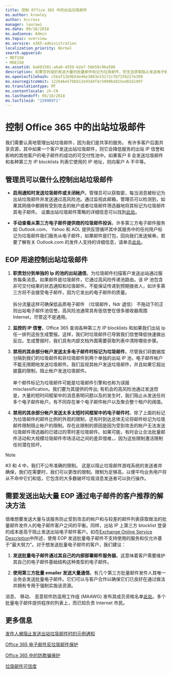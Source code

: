 ```yaml
---
title: 控制 Office 365 中的出站垃圾邮件
ms.author: krowley
author: kccross
manager: laurawi
ms.date: 09/18/2018
ms.audience: Admin
ms.topic: overview
ms.service: o365-administration
localization_priority: Normal
search.appverid:
- MET150
- MOE150
ms.assetid: 6a601501-a6a8-4559-b2e7-56b59c96a586
description: 如果您的组织发送大量的批量邮件标记为垃圾邮件，您无法获取阻止发送电子邮件与 Office 365。阅读此文，了解有关发生此问题，以及有关该产品可实现的功能。
ms.openlocfilehash: c5baf12b9b54e46e3863e33172cfb7339227e309
ms.sourcegitcommit: 122646e570bb13e93d4fdc5090bdd25ed65d1997
ms.translationtype: MT
ms.contentlocale: zh-CN
ms.lasthandoff: 09/18/2018
ms.locfileid: "23998971"
---
```

# <a name="controlling-outbound-spam-in-office-365"></a>控制 Office 365 中的出站垃圾邮件

我们需要认真地管理出站垃圾邮件，因为我们是共享的服务。 有许多客户后面共享资源，其中如果一个客户发送出站垃圾邮件，则它会降低服务的出站 IP 信誉和影响的其他客户的电子邮件的成功的可交付性池中。如果客户 B 会发送垃圾邮件和各种第三方 IP blocklists 列表它使用的 IP 地址，则向客户 A 不平等。

## <a name="what-admins-can-do-to-control-outbound-spam"></a>管理员可以做什么控制出站垃圾邮件

- **启用通知时发送垃圾邮件或关闭帐户**。管理员可以获取密，每当消息被标记为出站垃圾邮件并发送通过高风险池。通过监视此邮箱，管理员可以检测到，如果其网络中都拥有受到攻击的帐户或者垃圾邮件筛选器地将其标记为垃圾邮件其电子邮件。 设置出站垃圾邮件策略的详细信息可以找到[此处](configure-the-outbound-spam-policy.md)。
 
- **手动查看从第三方电子邮件提供商的垃圾邮件投诉**。许多第三方电子邮件服务如 Outlook.com、 Yahoo 和 AOL 提供反馈循环其中其服务中的任何用户标记为垃圾邮件我们服务从电子邮件，如果邮件是打包，回向我们发送候审。若要了解有关 Outlook.com 的发件人支持的详细信息，请单击[此处](https://sendersupport.olc.protection.outlook.com/pm/services.aspx)。

## <a name="what-eop-does-to-control-outbound-spam"></a>EOP 用途控制出站垃圾邮件 

1. **职责划分到单独的 Ip 的池的出站通信**。为垃圾邮件扫描客户发送出站通过服务每条消息。如果邮件是垃圾邮件，它通过高风险传递池路由。该 IP 池包含非可交付结果的状态通知和垃圾邮件。不能保证传递到预期接收人，如许多第三方将不会接受电子邮件，因为它发出的电子邮件的质量。</br></br>拆分流量这样可确保低品质电子邮件 （垃圾邮件，Ndr 退信） 不拖动下的正则出站电子邮件池信誉。高风险池通常具有低信誉在很多接收器周围 Internet，尽管这不是通用。 

2. **监控的 IP 信誉**。Office 365 查询各种第三方 IP blocklists 和如果我们出站 Ip 任一排列这些生成警报。这样，我们时垃圾邮件已导致我们信誉降低快速做出反应。生成警报时，我们具有内部文档外围需要获取列表中清除哪些步骤。 

3. **禁用的其余部分帐户发送太多电子邮件时标记为垃圾邮件**。尽管我们将数据库分隔到我们的垃圾邮件和非垃圾邮件到两个单独的出站 IP 池，电子邮件帐户不能无限期地发送垃圾邮件。我们监视其帐户发送垃圾邮件，并且如果它超出披露的限制，阻止帐户发送垃圾邮件。</br></br>单个邮件标记为垃圾邮件可能是垃圾邮件引擎和也称为误报 misclassification。我们要为其提供的传出; 有机会的高风险池通过发送但是，大量的短时间框架中的消息表明问题以及的发生时，我们阻止从发送任何多个电子邮件帐户。有不同存在单个电子邮件帐户以及聚合整个租户的阈值。

4. **禁用的其余部分帐户发送太多太短时间框架中的电子邮件时**。除了上面的标记为垃圾邮件的邮件比例的外观的限制，还有时到达总体无论将邮件标记为垃圾邮件限制阻止帐户的限制。存在此限制的原因是因为受到攻击的帐户无法发送垃圾邮件筛选器的已错过的零时差垃圾邮件。如果可能，有时会让合法批量邮件活动和大规模垃圾邮件市场活动之间的差异很难，，因为这些限制激活限制任何潜在损坏。

> [!NOTE]
> #3 和 4 中，我们不公布准确的限制。 这是以阻止垃圾邮件游戏系统的发送者并确保，我们在需要时，我们可以更改的限制。限制为足够高，以便平均业务用户将从不命中它们和低，它包含的大多数破坏垃圾消息发送者可以执行操作。 

## <a name="recommended-workarounds-for-customers-who-want-to-send-outbound-a-lot-of-email-through-eop"></a>需要发送出站大量 EOP 通过电子邮件的客户推荐的解决方法

很难想要发送大量与该服务防止受到攻击的帐户和与较差的邮件列表获取做法的批量邮件发件人的电子邮件客户之间的平衡。同样，出站 IP 上第三方 blocklist 登录的成本是高于阻止发送出站电子邮件客户。如在[Exchange Online Service Description](https://technet.microsoft.com/library/exchange-online-limits.aspx#RecipientLimits)中所述，使用 EOP 发送批量电子邮件不支持使用的服务和仅允许基于"最大努力"。对于想发送批量电子邮件的客户，我们建议：

1. **发送批量电子邮件通过其自己的内部部署邮件服务器**。这意味着客户需要维护其自己的电子邮件基础结构这种类型的电子邮件。

2. **使用第三方批量 emailer 发送大量通信**。有几个第三方批量邮件发件人其唯一业务会发送批量电子邮件。它们可以与客户合作以确保它们已良好在通过做法并拥有专用于强制实施该资源。 

消息、 移动、 恶意软件防滥用工作组 (MAAWG) 发布其成员资格名单[此处](http://www.maawg.org/about/roster)。多个批量电子邮件提供程序的列表上，而已知负责 Internet 市民。 
  
## <a name="for-more-information"></a>更多信息

[发件人被阻止发送出站垃圾邮件时的示例通知](sample-notification-when-a-sender-is-blocked-sending-outbound-spam.md)

[Office 365 电子邮件反垃圾邮件保护](anti-spam-protection.md)

[Office 365 中的防欺骗保护](anti-spoofing-protection.md)

[垃圾邮件可信度](spam-confidence-levels.md)
